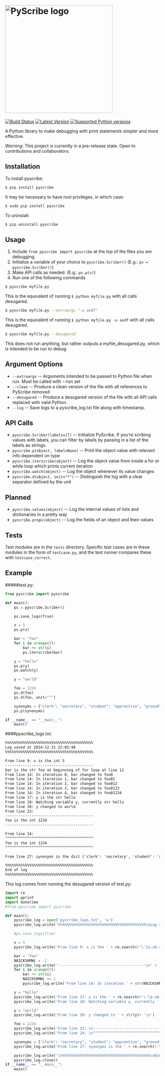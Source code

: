 # [<img title="pyscribe-logo" src="http://i.imgur.com/JZYtIda.png" width="350px" alt="PyScribe logo"/>](https://github.com/alixander/pyscribe)

[![Build Status](https://travis-ci.org/alixander/PyScribe.svg?branch=master)](https://travis-ci.org/alixander/PyScribe) [![Latest Version](https://pypip.in/version/pyscribe/badge.svg?text=version)](https://pypi.python.org/pypi/pyscribe/) [![Supported Python versions](https://pypip.in/py_versions/pyscribe/badge.svg)](https://pypi.python.org/pypi/pyscribe/)

A Python library to make debugging with print statements simpler and more effective.

*Warning*: This project is currently in a pre-release state. Open to contributions and collaborators.

Installation
------------
To install pyscribe:
```bash
$ pip install pyscribe
```
It may be necessary to have root privileges, in which case:
```bash
$ sudo pip install pyscribe
```
To uninstall:
```bash
$ pip uninstall pyscribe
```

Usage
------
1. Include `from pyscribe import pyscribe` at the top of the files you are debugging.
2. Initialize a variable of your choice to `pyscribe.Scriber()` (E.g.: `ps = pyscribe.Scriber()`)
3. Make API calls as needed. (E.g.: `ps.p(x)`)
4. Run one of the following commands
```bash
$ pyscribe myfile.py
 ```
 This is the equivalent of running `$ python myfile.py` with all calls desugared.

```bash
$ pyscribe myfile.py --extraargs "-u asdf"
```
This is the equivalent of running `$ python myfile.py -u asdf` with all calls desugared.

```bash
$ pyscribe myfile.py --desugared
```
This does not run anything, but rather outputs a myfile_desugared.py, which is intended to be run to debug.


Argument Options
-----------------
- `--extraargs` -- Arguments intended to be passed to Python file when run. Must be called with --run set
- `--clean` -- Produce a clean version of the file with all references to PyScribe removed 
- `--desugared` -- Produce a desugared version of the file with all API calls replaced with valid Python.
- `--log` -- Save logs to a pyscribe_log.txt file along with timestamp.

API Calls
----------
- `pyscribe.Scriber(labels=[])` -- Initialize PyScribe. If you're scribing values with labels, you can filter by labels by passing in a list of the labels as strings.
- `pyscribe.p(object, label=None)` -- Print the object value with relevant info dependent on type
- `pyscribe.iterscribe(object)` -- Log the object value from inside a for or while loop which prints current iteration
- `pyscribe.watch(object)` -- Log the object whenever its value changes
- `pyscribe.d(object, unit="*")` -- Distinguish the log with a clear separator defined by the unit

Planned
----------
- `pyscribe.values(object)` -- Log the internal values of lists and dictionaries in a pretty way
- `pyscribe.props(object)` -- Log the fields of an object and their values

Tests
----------
Test modules are in the `tests` directory. Specific test cases are in these modules in the form of `testcase.py`, and the test runner compares these with `testcase_correct`.

Example
--------
#####test.py:
```python
from pyscribe import pyscribe

def main():
    ps = pyscribe.Scriber()

    ps.save_logs(True)

    x = 5
    ps.p(x)

    bar = "foo"
    for i in xrange(5):
        bar += str(i)
        ps.iterscribe(bar)

    y = "hello"
    ps.p(y)
    ps.watch(y)

    y = "world"

    foo = 1234
    ps.d(foo)
    ps.d(foo, unit="^")

    synonyms = {"clerk": "secretary", "student": "apprentice", "ground": "floor"}
    ps.p(synonyms)

if __name__ == "__main__":
    main()
```
####pyscribe_logs.txt:
```html
%%%%%%%%%%%%%%%%%%%%%%%%%%%%%%%%%%%%%%%%
Log saved at 2014-12-31 22:03:48
%%%%%%%%%%%%%%%%%%%%%%%%%%%%%%%%%%%%%%%%

From line 9: x is the int 5
----------------------------------------
bar is the str foo at beginning of for loop at line 12
From line 14: In iteration 0, bar changed to foo0
From line 14: In iteration 1, bar changed to foo01
From line 14: In iteration 2, bar changed to foo012
From line 14: In iteration 3, bar changed to foo0123
From line 14: In iteration 4, bar changed to foo01234
From line 17: y is the str hello
From line 18: Watching variable y, currently str hello
From line 20: y changed to world
From line 23: 
----------------------------------------
foo is the int 1234
----------------------------------------

From line 24: 
^^^^^^^^^^^^^^^^^^^^^^^^^^^^^^^^^^^^^^^^
foo is the int 1234
^^^^^^^^^^^^^^^^^^^^^^^^^^^^^^^^^^^^^^^^

From line 27: synonyms is the dict {'clerk': 'secretary', 'student': 'apprentice', 'ground': 'floor'}

%%%%%%%%%%%%%%%%%%%%%%%%%%%%%%%%%%%%%%%%
End of log
%%%%%%%%%%%%%%%%%%%%%%%%%%%%%%%%%%%%%%%%
```

This log comes from running the desugared version of test.py:
```python
import re
import pprint
import datetime
#from pyscribe import pyscribe

def main():
    pyscribe_log = open('pyscribe_logs.txt', 'w')
    pyscribe_log.write('%%%%%%%%%%%%%%%%%%%%%%%%%%%%%%%%%%%%%%%%\nLog saved at ' + str(datetime.datetime.now().strftime('%Y-%m-%d %H:%M:%S')) + '\n%%%%%%%%%%%%%%%%%%%%%%%%%%%%%%%%%%%%%%%%\n\n')

    #ps.save_logs(True)

    x = 5
    pyscribe_log.write('From line 9: x is the ' + re.search(r'\'[a-zA-Z]*\'', str(type(x))).group()[1:-1] + ' ' + str(x)+ '\n')

    bar = "foo"
    NAICKSHMWL = -1
    pyscribe_log.write('----------------------------------------\n' + 'bar is the ' + re.search(r'\'[a-zA-Z]*\'', str(type(bar))).group()[1:-1] + ' ' + str(bar) + ' at beginning of for loop at line 12' + '\n')
    for i in xrange(5):
        bar += str(i)
        NAICKSHMWL += 1
        pyscribe_log.write('From line 14: In iteration ' + str(NAICKSHMWL) + ', bar changed to ' + str(bar) + '\n')

    y = "hello"
    pyscribe_log.write('From line 17: y is the ' + re.search(r'\'[a-zA-Z]*\'', str(type(y))).group()[1:-1] + ' ' + str(y)+ '\n')
    pyscribe_log.write('From line 18: Watching variable y, currently ' + re.search(r'\'[a-zA-Z]*\'', str(type(y))).group()[1:-1] + ' ' + str(y)+ '\n')

    y = "world"
    pyscribe_log.write('From line 20: y changed to ' + str(y)+ '\n')

    foo = 1234
    pyscribe_log.write('From line 23: \n----------------------------------------\nfoo is the ' + re.search(r'\'[a-zA-Z]*\'', str(type(foo))).group()[1:-1] + ' ' + str(foo) + '\n----------------------------------------\n'+ '\n')
    pyscribe_log.write('From line 24: \n^^^^^^^^^^^^^^^^^^^^^^^^^^^^^^^^^^^^^^^^\nfoo is the ' + re.search(r'\'[a-zA-Z]*\'', str(type(foo))).group()[1:-1] + ' ' + str(foo) + '\n^^^^^^^^^^^^^^^^^^^^^^^^^^^^^^^^^^^^^^^^\n'+ '\n')

    synonyms = {"clerk": "secretary", "student": "apprentice", "ground": "floor"}
    pyscribe_log.write('From line 27: synonyms is the ' + re.search(r'\'[a-zA-Z]*\'', str(type(synonyms))).group()[1:-1] + ' ' + str(synonyms)+ '\n')

    pyscribe_log.write('\n%%%%%%%%%%%%%%%%%%%%%%%%%%%%%%%%%%%%%%%%\nEnd of log\n%%%%%%%%%%%%%%%%%%%%%%%%%%%%%%%%%%%%%%%%\n')
    pyscribe_log.close()
if __name__ == "__main__":
    main()
```
